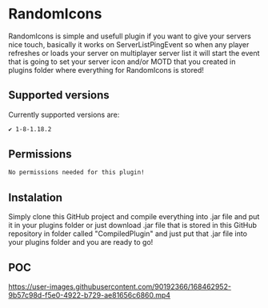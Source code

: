 # RandomIcons

RandomIcons is simple and usefull plugin if you want to give your servers nice touch, basically it works on ServerListPingEvent so when any player refreshes or loads your server on multiplayer server list it will start the event that is going to set your server icon and/or MOTD that you created in plugins folder where everything for RandomIcons is stored!

## Supported versions

Currently supported versions are:

```bash
✔️ 1-8-1.18.2
```

## Permissions

```bash
No permissions needed for this plugin!
```

## Instalation

Simply clone this GitHub project and compile everything into .jar file and put it in your plugins folder or just download .jar file that is stored in this GitHub repository in folder called "CompiledPlugin" and just put that .jar file into your plugins folder and you are ready to go!

## POC

https://user-images.githubusercontent.com/90192366/168462952-9b57c98d-f5e0-4922-b729-ae81656c6860.mp4

